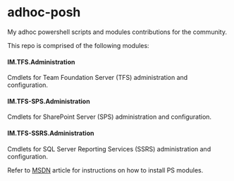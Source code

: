 # adhoc-posh
My adhoc powershell scripts and modules contributions for the community.

This repo is comprised of the following modules:

#### IM.TFS.Administration
Cmdlets for Team Foundation Server (TFS) administration and configuration.

#### IM.TFS-SPS.Administration
Cmdlets for SharePoint Server (SPS) administration and configuration.

#### IM.TFS-SSRS.Administration
Cmdlets for SQL Server Reporting Services (SSRS) administration and configuration.

Refer to [MSDN](https://msdn.microsoft.com/en-us/library/dd878350(v=vs.85).aspx) article for instructions on how to install PS modules.